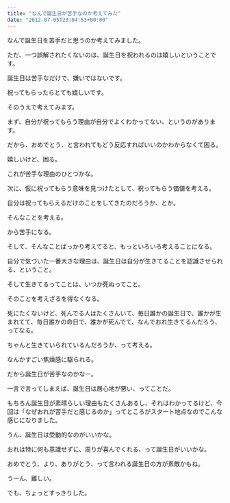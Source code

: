 ```yaml
---
title: "なんで誕生日が苦手なのか考えてみた"
date: "2012-07-05T23:04:53+00:00"
---
```


なんで誕生日を苦手だと思うのか考えてみました。

ただ、一つ誤解されたくないのは、誕生日を祝われるのは嬉しいということです。

誕生日は苦手なだけで、嫌いではないです。

祝ってもらったらとても嬉しいです。

そのうえで考えてみます。

まず、自分が祝ってもらう理由が自分でよくわかってない、というのがあります。

だから、おめでとう、と言われてもどう反応すればいいのかわからなくて困る。

嬉しいけど、困る。

これが苦手な理由のひとつかな。

次に、仮に祝ってもらう意味を見つけたとして、祝ってもらう価値を考える。

自分は祝ってもらえるだけのことをしてきたのだろうか、とか。

そんなことを考える。

から苦手になる。

そして、そんなことばっかり考えてると、もっといろいろ考えることになる。

自分で気づいた一番大きな理由は、誕生日は自分が生きてることを認識させられる、ということ。

そして生きてるってことは、いつか死ぬってこと。

そのことを考えざるを得なくなる。

死にたくないけど、死んでる人はたくさんいて、毎日誰かの誕生日で、誰かが生まれてて、毎日誰かの命日で、誰かが死んでて、なんでおれ生きてるんだろう、ってなる。

ちゃんと生きていられているんだろうか、って考える。

なんかすごい焦燥感に駆られる。

だから誕生日が苦手なのかなー。

一言で言ってしまえば、誕生日は居心地が悪い、ってことだ。

もちろん誕生日が素晴らしい理由もたくさんあるし、それはわかってるけど、今回は「なぜおれが苦手だと感じるのか」ってところがスタート地点なのでこんな感じになりました。

うん、誕生日は受動的なのがいいかな。

おれは特に何も意識せずに、周りが喜んでくれる、って誕生日がいいかな。

おめでとう、より、ありがとう、って言われる誕生日の方が素敵かもね。

うーん、難しい。

でも、ちょっとすっきりした。

